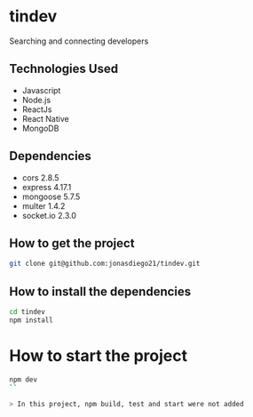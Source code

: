 # tindev
Searching and connecting developers

## Technologies Used
 - Javascript
 - Node.js
 - ReactJs
 - React Native
 - MongoDB
  
## Dependencies
 - cors 2.8.5
 - express 4.17.1
 - mongoose 5.7.5
 - multer 1.4.2
 - socket.io 2.3.0
  
## How to get the project
```sh
git clone git@github.com:jonasdiego21/tindev.git
```

## How to install the dependencies
```sh
cd tindev
npm install 
```

# How to start the project
```sh
npm dev
``

> In this project, npm build, test and start were not added
